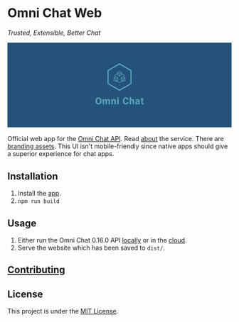 # Omni Chat Web

_Trusted, Extensible, Better Chat_

![Cover](docs/cover.png)

Official web app for the [Omni Chat API](https://github.com/neelkamath/omni-chat-backend). Read [about](https://github.com/neelkamath/omni-chat-backend/blob/v0.16.0/docs/about.md) the service. There are [branding assets](https://github.com/neelkamath/omni-chat-backend/tree/v0.16.0/branding). This UI isn't mobile-friendly since native apps should give a superior experience for chat apps.

## Installation

1. Install the [app](docs/install.md).
1. `npm run build`

## Usage

1. Either run the Omni Chat 0.16.0 API [locally](https://github.com/neelkamath/omni-chat-backend/blob/v0.16.0/docs/docker-compose.md) or in the [cloud](https://github.com/neelkamath/omni-chat-backend/blob/v0.16.0/docs/cloud.md).
1. Serve the website which has been saved to `dist/`.

## [Contributing](docs/CONTRIBUTING.md)

## License

This project is under the [MIT License](LICENSE).
